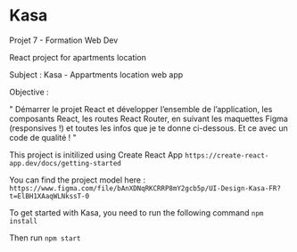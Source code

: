 # Kasa

Projet 7 - Formation Web Dev

React project for apartments location

Subject : Kasa - Appartments location web app

Objective :

" Démarrer le projet React et développer l’ensemble de l’application, les composants React, les routes React Router, en suivant les maquettes Figma (responsives !) et toutes les infos que je te donne ci-dessous. Et ce avec un code de qualité ! "

This project is initilized using Create React App
`https://create-react-app.dev/docs/getting-started`

You can find the project model here :
`https://www.figma.com/file/bAnXDNqRKCRRP8mY2gcb5p/UI-Design-Kasa-FR?t=ElBH1XAaqWLNkssT-0`

To get started with Kasa, you need to run the following command
`npm install`

Then run
`npm start`
